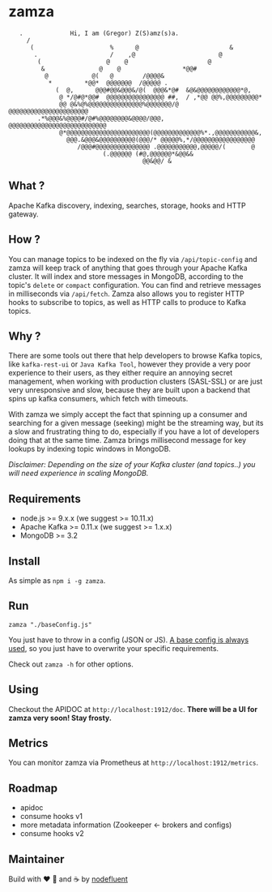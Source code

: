 # zamza

```text
   .             Hi, I am (Gregor) Z(S)amz(s)a.                                                             
     /                                                                         
      (                     %      @                         &                 
       .                    /    ,@                       @                    
        (                  @    @                      @                       
         &               @    @                 *@@#                           
          @            @(   @        /@@@@&                                    
           *         *@@*  @@@@@@@  /@@@@@ .                                   
             (  @,      @@@#@@&@@@&/@(  @@@&*@#  &@&@@@@@@@@@@@@*@,          
              @ */@#@*@@#  @@@@@@@@@@@@@@@@ ##,  / ,*@@ @@%,@@@@@@@@@*         
              @@ @&%@%@@@@@@@@@@@@@@@%@@@@@@@/@  @@@@@@@@@@@@@@@@@@@@@@        
        .*%@@@&%@@@@#/@#%@@@@@@@@&@@@@/@@@, @@@@@@@@@@@@@@@@@@@@@@@@@@@        
              @*@@@@@@@@@@@@@@@@@@@@@@@(@@@@@@@@@@@@@%*.,@@@@@@@@@@@&,         
                @@@.&@@@&@@@@@@@@@@(@@@/* @@@@@%,*/@@@@@@@@@@@@@@@@@           
                   /@@@#@@@@@@@@@@@@@@@ .@@@@@@@@@@@,@@@@@/(       @           
                          (.@@@@@@ (#@,@@@@@@*&@@&&                            
                                     @@&@@/ &    
```

## What ?

Apache Kafka discovery, indexing, searches, storage, hooks and HTTP gateway.

## How ?

You can manage topics to be indexed on the fly via `/api/topic-config` and 
zamza will keep track of anything that goes through your Apache Kafka cluster.
It will index and store messages in MongoDB, according to the topic's `delete` or `compact` configuration. You can find and retrieve messages in milliseconds via `/api/fetch`. Zamza also allows you to register HTTP hooks to subscribe to topics, as well as HTTP calls to produce to Kafka topics.

## Why ?

There are some tools out there that help developers to browse Kafka topics,
like `kafka-rest-ui` or `Java Kafka Tool`, however they provide a very poor experience to their users, as they either require an annoying secret management, when working with production clusters (SASL-SSL) or are just very unresponsive and slow, because they are built upon a backend that spins up kafka consumers, which fetch with timeouts.

With zamza we simply accept the fact that spinning up a consumer and searching for a given message (seeking) might be the streaming way, but its a slow and frustrating thing to do, especially if you have a lot of developers doing that at the same time. Zamza brings millisecond message for key lookups by indexing topic windows in MongoDB.

_Disclaimer: Depending on the size of your Kafka cluster (and topics..) you will need experience in scaling MongoDB._

## Requirements

* node.js >= 9.x.x (we suggest >= 10.11.x)
* Apache Kafka >= 0.11.x (we suggest >= 1.x.x)
* MongoDB >= 3.2

## Install

As simple as `npm i -g zamza`.

## Run

`zamza "./baseConfig.js"`

You just have to throw in a config (JSON or JS).
[A base config is always used](bin/baseConfig.js), so you just have to overwrite
your specific requirements.

Check out `zamza -h` for other options.

## Using

Checkout the APIDOC at `http://localhost:1912/doc`.
**There will be a UI for zamza very soon! Stay frosty.**

## Metrics

You can monitor zamza via Prometheus at `http://localhost:1912/metrics`.

## Roadmap

* apidoc
* consume hooks v1
* more metadata information (Zookeeper <- brokers and configs)
* consume hooks v2

## Maintainer

Build with :heart: :pizza: and :coffee: by [nodefluent](https://github.com/nodefluent)